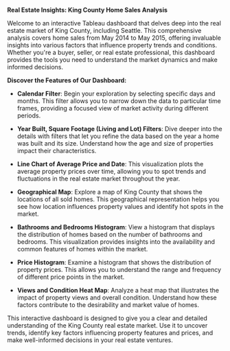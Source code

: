 **Real Estate Insights: King County Home Sales Analysis**

Welcome to an interactive Tableau dashboard that delves deep into the real estate market of King County, including Seattle. This comprehensive analysis covers home sales from May 2014 to May 2015, offering invaluable insights into various factors that influence property trends and conditions. Whether you're a buyer, seller, or real estate professional, this dashboard provides the tools you need to understand the market dynamics and make informed decisions.

**Discover the Features of Our Dashboard:**

- **Calendar Filter**: Begin your exploration by selecting specific days and months. This filter allows you to narrow down the data to particular time frames, providing a focused view of market activity during different periods.

- **Year Built, Square Footage (Living and Lot) Filters**: Dive deeper into the details with filters that let you refine the data based on the year a home was built and its size. Understand how the age and size of properties impact their characteristics.

- **Line Chart of Average Price and Date**: This visualization plots the average property prices over time, allowing you to spot trends and fluctuations in the real estate market throughout the year.

- **Geographical Map**: Explore a map of King County that shows the locations of all sold homes. This geographical representation helps you see how location influences property values and identify hot spots in the market.

- **Bathrooms and Bedrooms Histogram**: View a histogram that displays the distribution of homes based on the number of bathrooms and bedrooms. This visualization provides insights into the availability and common features of homes within the market.

- **Price Histogram**: Examine a histogram that shows the distribution of property prices. This allows you to understand the range and frequency of different price points in the market.

- **Views and Condition Heat Map**: Analyze a heat map that illustrates the impact of property views and overall condition. Understand how these factors contribute to the desirability and market value of homes.

This interactive dashboard is designed to give you a clear and detailed understanding of the King County real estate market. Use it to uncover trends, identify key factors influencing property features and prices, and make well-informed decisions in your real estate ventures.
